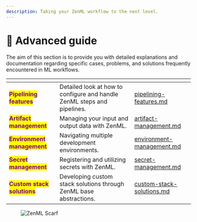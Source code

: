 ```yaml
---
description: Taking your ZenML workflow to the next level.
---
```


# 🐔 Advanced guide

The aim of this section is to provide you with detailed explanations and documentation regarding specific cases, problems, and solutions frequently encountered in ML workflows.

<table data-card-size="large" data-view="cards"><thead><tr><th></th><th></th><th data-hidden data-card-target data-type="content-ref"></th></tr></thead><tbody><tr><td><mark style="color:purple;"><strong>Pipelining features</strong></mark></td><td>Detailed look at how to configure and handle ZenML steps and pipelines.</td><td><a href="pipelining-features/pipelining-features.md">pipelining-features.md</a></td></tr><tr><td><mark style="color:purple;"><strong>Artifact management</strong></mark></td><td>Managing your input and output data with ZenML.</td><td><a href="artifact-management/artifact-management.md">artifact-management.md</a></td></tr><tr><td><mark style="color:purple;"><strong>Environment management</strong></mark></td><td>Navigating multiple development environments.</td><td><a href="environment-management/environment-management.md">environment-management.md</a></td></tr><tr><td><mark style="color:purple;"><strong>Secret management</strong></mark></td><td>Registering and utilizing secrets with ZenML.</td><td><a href="secret-management/secret-management.md">secret-management.md</a></td></tr><tr><td><mark style="color:purple;"><strong>Custom stack solutions</strong></mark></td><td>Developing custom stack solutions through ZenML base abstractions.</td><td><a href="custom-stack-solutions/custom-stack-solutions.md">custom-stack-solutions.md</a></td></tr></tbody></table>

<figure><img src="https://static.scarf.sh/a.png?x-pxid=f0b4f458-0a54-4fcd-aa95-d5ee424815bc" alt="ZenML Scarf"><figcaption></figcaption></figure>

